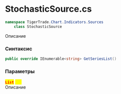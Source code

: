 
# StochasticSource.cs
```csharp
namespace TigerTrade.Chart.Indicators.Sources  
    class StochasticSource
```

Описание

### Синтаксис
```csharp
public override IEnumerable<string> GetSeriesList()
```

### Параметры
<mark style="color:red;">**`List`**</mark> <mark style="color:yellow;">`new`</mark>  
 Описание  
  

                    
                    